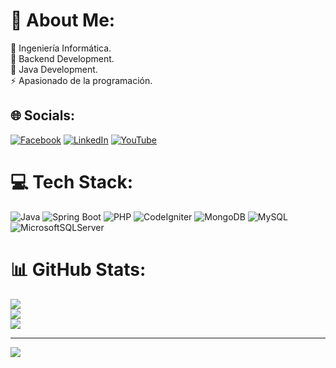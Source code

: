 # 💫 About Me:
🔭 Ingeniería Informática.<br>👯 Backend Development.<br>🤝 Java Development.<br>⚡ Apasionado de la programación.


## 🌐 Socials:
[![Facebook](https://img.shields.io/badge/Facebook-%231877F2.svg?logo=Facebook&logoColor=white)](https://facebook.com/djrsbmtz) [![LinkedIn](https://img.shields.io/badge/LinkedIn-%230077B5.svg?logo=linkedin&logoColor=white)](https://linkedin.com/in/MEREmmanuel) [![YouTube](https://img.shields.io/badge/YouTube-%23FF0000.svg?logo=YouTube&logoColor=white)](https://youtube.com/@rossmartinez6633) 

# 💻 Tech Stack:
![Java](https://img.shields.io/badge/java-%23ED8B00.svg?style=for-the-badge&logo=java&logoColor=white) ![Spring Boot](https://img.shields.io/badge/Spring%20Boot-%236DB33F.svg?style=for-the-badge&logo=spring-boot&logoColor=white) ![PHP](https://img.shields.io/badge/php-%23777BB4.svg?style=for-the-badge&logo=php&logoColor=white) ![CodeIgniter](https://img.shields.io/badge/codeigniter-%23DD4814.svg?style=for-the-badge&logo=codeigniter&logoColor=white) ![MongoDB](https://img.shields.io/badge/mongodb-%2347A248.svg?style=for-the-badge&logo=mongodb&logoColor=white) ![MySQL](https://img.shields.io/badge/mysql-%234479A1.svg?style=for-the-badge&logo=mysql&logoColor=white) ![MicrosoftSQLServer](https://img.shields.io/badge/Microsoft%20SQL%20Sever-CC2927?style=for-the-badge&logo=microsoft%20sql%20server&logoColor=white)

# 📊 GitHub Stats:
![](https://github-readme-stats.vercel.app/api?username=MEREmmanuel&theme=dark&hide_border=false&include_all_commits=false&count_private=false)<br/>
![](https://github-readme-streak-stats.herokuapp.com/?user=MEREmmanuel&theme=dark&hide_border=false)<br/>
![](https://github-readme-stats.vercel.app/api/top-langs/?username=MEREmmanuel&theme=dark&hide_border=false&include_all_commits=false&count_private=false&layout=compact)

---
[![](https://visitcount.itsvg.in/api?id=MEREmmanuel&icon=0&color=0)](https://visitcount.itsvg.in)

<!-- Proudly created with GPRM ( https://gprm.itsvg.in ) -->
